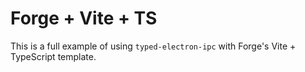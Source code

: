 # Forge + Vite + TS

This is a full example of using `typed-electron-ipc` with Forge's Vite + TypeScript template.
